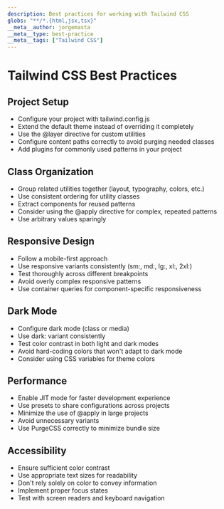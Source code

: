 ```yaml
---
description: Best practices for working with Tailwind CSS
globs: "**/*.{html,jsx,tsx}"
__meta__author: jorgemasta
__meta__type: best-practice
__meta__tags: ["Tailwind CSS"]
---
```


# Tailwind CSS Best Practices

## Project Setup

- Configure your project with tailwind.config.js
- Extend the default theme instead of overriding it completely
- Use the @layer directive for custom utilities
- Configure content paths correctly to avoid purging needed classes
- Add plugins for commonly used patterns in your project

## Class Organization

- Group related utilities together (layout, typography, colors, etc.)
- Use consistent ordering for utility classes
- Extract components for reused patterns
- Consider using the @apply directive for complex, repeated patterns
- Use arbitrary values sparingly

## Responsive Design

- Follow a mobile-first approach
- Use responsive variants consistently (sm:, md:, lg:, xl:, 2xl:)
- Test thoroughly across different breakpoints
- Avoid overly complex responsive patterns
- Use container queries for component-specific responsiveness

## Dark Mode

- Configure dark mode (class or media)
- Use dark: variant consistently
- Test color contrast in both light and dark modes
- Avoid hard-coding colors that won't adapt to dark mode
- Consider using CSS variables for theme colors

## Performance

- Enable JIT mode for faster development experience
- Use presets to share configurations across projects
- Minimize the use of @apply in large projects
- Avoid unnecessary variants
- Use PurgeCSS correctly to minimize bundle size

## Accessibility

- Ensure sufficient color contrast
- Use appropriate text sizes for readability
- Don't rely solely on color to convey information
- Implement proper focus states
- Test with screen readers and keyboard navigation